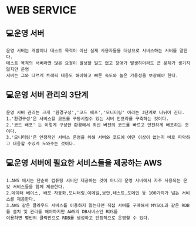 WEB SERVICE
======
  
💻운영 서버
-----
    운영 서버는 개발이나 테스트 목적이 아닌 실제 사용자들을 대상으로 서비스하는 서버를 말한다.    
    테스트 목적의 서버라면 많은 요청이 발생할 일도 없고 장애가 발생하더라도 큰 문제가 생기지 않지만 운영
    서버는 그와 다르게 트레픽 대응도 해야하고 빠른 속도와 높은 가용성을 보장해야 한다.  

💻운영 서버 관리의 3단계
-----
    운영 서버 관리는 크게 '환경구성','코드 배포','모니터링' 이라는 3단계로 나뉘어 진다.  
    1.'환경구성'은 서비스할 코드를 구동시킬수 있는 서버 인프라를 구축하는 것이다.    
    2.'코드 배포' 는 이렇게 구성한 환경에서 최신 버전의 코드를 빠르고 안전하게 배포하는 것이다.    
    3.'모니터링'은 안정적인 서비스 운영을 위해 서버와 코드에 어떤 이상이 없는지 바로 파악하고 대응할 수있게 도와주는 것이다.  

💻운영 서버에 필요한 서비스들을 제공하는 AWS  
-----
    1.AWS 에서는 단순히 컴퓨팅 서버만 제공하는 것이 아니라 운영 서버에서 자주 사용되는 온갖 서비스들을 함께 제공한다.  
    2.데이터 베이스, 배포 자동화,모니터링,이메일,보안,테스트,도메인 등 100가지가 넘는 서비스를 제공한다.  
    3.AWS 같은 클라우드 서비스를 이용하지 않는다면 직접 서버를 구매해서 MYSQL과 같은 RDB를 설치 및 관리를 해야하지만 AWS의 DB서비스인 RDS를 
    이용하면 몇번의 클릭만으로 RDB를 생성하고 안정적으로 운영할 수 있다.  

